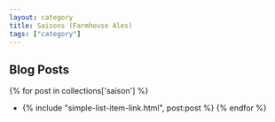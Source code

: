 ```yaml
---
layout: category
title: Saisons (Farmhouse Ales)
tags: ["category"]
---
```


## Blog Posts

{% for post in collections['saison'] %}
  * {% include "simple-list-item-link.html", post:post %}
{% endfor %}